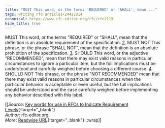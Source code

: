 ```yaml
---
title: "MUST This word, or the terms 'REQUIRED' or 'SHALL', mean ..."
tags: writing rfc articles-24422814
canonical: https://www.rfc-editor.org/rfc/rfc2119
hide_title: true
---
```


MUST This word, or the terms "REQUIRED" or "SHALL", mean that the definition is an absolute requirement of the specification. [2](https://www.rfc-editor.org/rfc/rfc2119#section-2). MUST NOT This phrase, or the phrase "SHALL NOT", mean that the definition is an absolute prohibition of the specification. [3](https://www.rfc-editor.org/rfc/rfc2119#section-3). SHOULD This word, or the adjective "RECOMMENDED", mean that there may exist valid reasons in particular circumstances to ignore a particular item, but the full implications must be understood and carefully weighed before choosing a different course. [4](https://www.rfc-editor.org/rfc/rfc2119#section-4). SHOULD NOT This phrase, or the phrase "NOT RECOMMENDED" mean that there may exist valid reasons in particular circumstances when the particular behavior is acceptable or even useful, but the full implications should be understood and the case carefully weighed before implementing any behavior described with this label.


[[_Source_: [Key words for use in RFCs to Indicate Requirement Levels](https://www.rfc-editor.org/rfc/rfc2119){:target="_blank"}<br>
_Author_: rfc-editor.org<br>
_More_: [Readwise URL](https://readwise.io/open/476588384){:target="_blank"}
::wrap]]